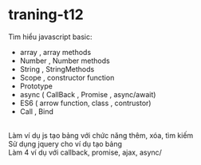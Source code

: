 # traning-t12
Tìm hiểu javascript basic:
 - array , array methods
 - Number , Number methods
 - String , StringMethods
 - Scope , constructor function
 - Prototype
 - async ( CallBack , Promise , async/await)
 - ES6 ( arrow function, class , contrustor)
 - Call , Bind
 
<br>Làm ví dụ js tạo bảng với chức năng thêm, xóa, tìm kiếm
<br>Sử dụng jquery cho ví dụ tạo bảng
<br>Làm 4 ví dụ với callback, promise, ajax, async/
